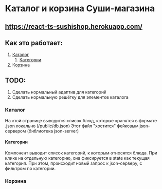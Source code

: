 # Каталог и корзина Суши-магазина
## https://react-ts-sushishop.herokuapp.com/

## Как это работает:
1. [Каталог](#catalog)
    1. [Категории](#categories)
3. [Корзина](#cart)

## TODO:
1. Сделать нормальный адаптив для категорий
2. Сделать нормальную решётку для элементов каталога

### Каталог <a name="catalog"></a>
На этой странице выводится список блюд, которые хранятся в формате .json локально (/public/db.json)
Этот файл "хостится" фейковым json-сервером (библиотека json-server)
#### Категории <a name="categories"></a>
Компонент выводит список категорий, к которым относятся блюда. 
При клике на отдельную категорию, она фиксируется в state как текущая категория.
При этом, происходит новый запрос к json-серверу, с фильтром по категории.
### Корзина <a name="cart"></a>
